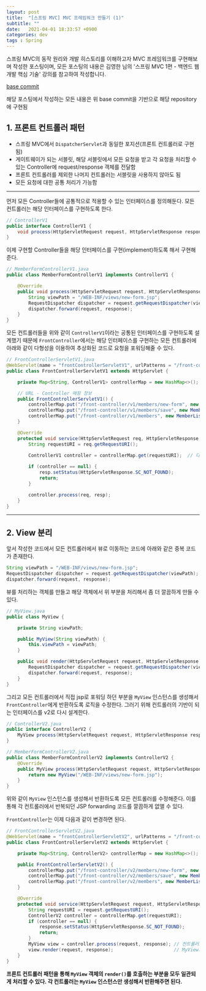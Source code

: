 ```yaml
---
layout: post
title:  "[스프링 MVC] MVC 프레임워크 만들기 (1)"
subtitle: ""
date:   2021-04-01 18:33:57 +0900
categories: dev
tags : Spring
---
```


스프링 MVC의 동작 원리와 개발 히스토리를 이해하고자 MVC 프레임워크를 구현해보며 작성한 포스팅이며, 모든 포스팅의 내용은 김영한 님의 '스프링 MVC 1편 - 백엔드 웹 개발 핵심 기술' 강의를 참고하여 작성합니다.


[base commit]({{"https://github.com/blupine/servlet-practice/commit/c2993fada3f3a5ec0b676eb602642723419e92f9"}})

해당 포스팅에서 작성하는 모든 내용은 위 base commit을 기반으로 해당 repository에 구현됨



## 1. 프론트 컨트롤러 패턴
- 스프링 MVC에서 `DispatcherServlet`과 동일한 포지션(프론트 컨트롤러로 구현됨)
- 게이트웨이가 되는 서블릿, 해당 서블릿에서 모든 요청을 받고 각 요청을 처리할 수 있는 Controller에 request/response 객체를 전달함
- 프론트 컨트롤러를 제외한 나머지 컨트롤러는 서블릿을 사용하지 않아도 됨
- 모든 요청에 대한 공통 처리가 가능함


--------------------------------------------------

먼저 모든 Controller들에 공통적으로 적용할 수 있는 인터페이스를 정의해둔다. 모든 컨트롤러는 해당 인터페이스를 구현하도록 한다.

```java
// ControllerV1
public interface ControllerV1 {
    void process(HttpServletRequest request, HttpServletResponse response) throws ServletException, IOException;
}
```

이제 구현할 Controller들을 해당 인터페이스를 구현(implement)하도록 해서 구현해준다.

```java
// MemberFormControllerV1.java
public class MemberFormControllerV1 implements ControllerV1 {

    @Override
    public void process(HttpServletRequest request, HttpServletResponse response) throws ServletException, IOException {
        String viewPath = "/WEB-INF/views/new-form.jsp";
        RequestDispatcher dispatcher = request.getRequestDispatcher(viewPath);
        dispatcher.forward(request, response);
    }
}
```

모든 컨트롤러들을 위와 같이 `ControllerV1`이라는 공통된 인터페이스를 구현하도록 설계했기 때문에 `FrontController`에서는 해당 인터페이스를 구현하는 모든 컨트롤러에 아래와 같이 다형성을 이용하여 추상화된 코드로 요청을 포워딩해줄 수 있다.

```java
// FrontControllerServletV1.java
@WebServlet(name = "frontControllerServletV1", urlPatterns = "/front-controller/v1/*")
public class FrontControllerServletV1 extends HttpServlet {

    private Map<String, ControllerV1> controllerMap = new HashMap<>();

    // URL - Controller 매핑 정보
    public FrontControllerServletV1() {
        controllerMap.put("/front-controller/v1/members/new-form", new MemberFormControllerV1());
        controllerMap.put("/front-controller/v1/members/save", new MemberSaveControllerV1());
        controllerMap.put("/front-controller/v1/members", new MemberListControllerV1());
    }

    @Override
    protected void service(HttpServletRequest req, HttpServletResponse resp) throws ServletException, IOException {
        String requestURI = req.getRequestURI();
        
        ControllerV1 controller = controllerMap.get(requestURI);  // 다형성을 이용해서 인터페이스 타입으로 컨트롤러들을 받음

        if (controller == null) {
            resp.setStatus(HttpServletResponse.SC_NOT_FOUND);
            return;
        }

        controller.process(req, resp);
    }
}
```

-----------------------------------------------------

## 2. View 분리

앞서 작성한 코드에서 모든 컨트롤러에서 뷰로 이동하는 코드에 아래와 같은 중복 코드가 존재한다.

```java
String viewPath = "/WEB-INF/views/new-form.jsp";
RequestDispatcher dispatcher = request.getRequestDispatcher(viewPath);
dispatcher.forward(request, response);
```
 
뷰를 처리하는 객체를 만들고 해당 객체에서 위 부분을 처리해서 좀 더 깔끔하게 만들 수 있다.

```java
// MyView.java
public class MyView {

    private String viewPath;

    public MyView(String viewPath) {
        this.viewPath = viewPath;
    }

    public void render(HttpServletRequest request, HttpServletResponse response) throws ServletException, IOException {
        RequestDispatcher dispatcher = request.getRequestDispatcher(viewPath);
        dispatcher.forward(request, response);
    }
}
```

그리고 모든 컨트롤러에서 직접 jsp로 포워딩 하던 부분을 `MyView` 인스턴스를 생성해서 `FrontController`에게 반환하도록 로직을 수정한다. 그러기 위해 컨트롤러의 기반이 되는 인터페이스를 v2로 다시 설계한다. 

```java
// ControllerV2.java
public interface ControllerV2 {
    MyView process(HttpServletRequest request, HttpServletResponse response) throws ServletException, IOException;
}
```

```java
// MemberFormControllerV2.java
public class MemberFormControllerV2 implements ControllerV2 {
    @Override
    public MyView process(HttpServletRequest request, HttpServletResponse response) throws ServletException, IOException {
        return new MyView("/WEB-INF/views/new-form.jsp");
    }
}
```

위와 같이 `MyView` 인스턴스를 생성해서 반환하도록 모든 컨트롤러를 수정해준다. 이를 통해 각 컨트롤러에서 반복되던 JSP forwarding 코드를 깔끔하게 없앨 수 있다.

`FrontController`는 이제 다음과 같이 변경하면 된다.

```java
// FrontControllerServletV2.java
@WebServlet(name = "frontControllerServletV2", urlPatterns = "/front-controller/v2/*")
public class FrontControllerServletV2 extends HttpServlet {

    private Map<String, ControllerV2> controllerMap = new HashMap<>();

    public FrontControllerServletV2() {
        controllerMap.put("/front-controller/v2/members/new-form", new MemberFormControllerV2());
        controllerMap.put("/front-controller/v2/members/save", new MemberSaveControllerV2());
        controllerMap.put("/front-controller/v2/members", new MemberListControllerV2());
    }

    @Override
    protected void service(HttpServletRequest request, HttpServletResponse response) throws ServletException, IOException {
        String requestURI = request.getRequestURI();
        ControllerV2 controller = controllerMap.get(requestURI);
        if (controller == null) {
            response.setStatus(HttpServletResponse.SC_NOT_FOUND);
            return;
        }
        MyView view = controller.process(request, response); // 컨트롤러로부터 MyView 반환받음
        view.render(request, response);                      // MyView의 render 메소드 호출, jsp로 forwarding
    }
}
```


**프론트 컨트롤러 패턴을 통해 `MyView` 객체의 `render()`를 호출하는 부분을 모두 일관되게 처리할 수 있다. 각 컨트롤러는 `MyView` 인스턴스만 생성해서 반환해주면 된다.**